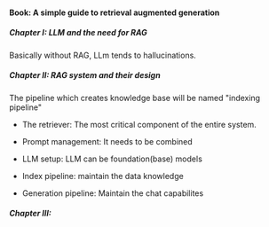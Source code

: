 #### Book: A simple guide to retrieval augmented generation


##### Chapter I: LLM and the need for RAG

Basically without RAG, LLm tends to hallucinations.



##### Chapter II: RAG system and their design
The pipeline which creates knowledge base will be named "indexing pipeline"

- The retriever: The most critical component of the entire system.

- Prompt management: It needs to be combined

- LLM setup: LLM can be foundation(base) models 

- Index pipeline: maintain the data knowledge

- Generation pipeline: Maintain the chat capabilites



##### Chapter III: 
